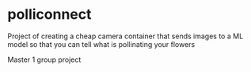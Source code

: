 # polliconnect

Project of creating a cheap camera container that sends images to a ML model so that you can tell what is pollinating your flowers

Master 1 group project
